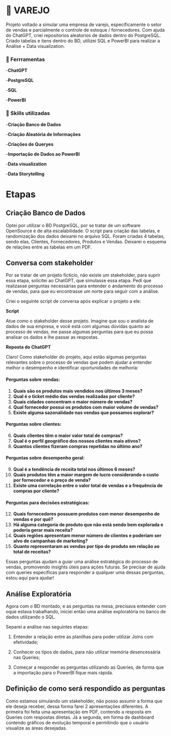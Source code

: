 # :open_book: VAREJO

Projeto voltado a simular uma empresa de varejo, especificamente o setor de vendas e parcialmente o controle de estoque / fornecedores. Com ajuda do ChatGPT, criei repositorios aleatorios de dados dentro do PostgreSQL. Criado tabelas e itens dentro do BD, utilizei SQL e PowerBI para realizar a Análise + Data visualization.

### :wrench: Ferrramentas
-**ChatGPT**

-**PostgreSQL**

-**SQL**

-**PowerBI**

### :memo: Skills utilizadas

-**Criação Banco de Dados**

-**Criação Aleatória de Informações**

-**Criações de Queryes**

-**Importação de Dados ao PowerBI**

-**Data visualization**

-**Data Storytelling**

# Etapas

## Criação Banco de Dados

Optei por utilizar o BD PostgreSQL, por se tratar de um software OpenSource e de alta escalabilidade. O script para criação das tabelas, e randomização dos dados deixarei no arquivo SQL. Foram criadas 4 tabelas, sendo elas, Clientes, Fornecedores, Produtos e Vendas. Deixarei o esquema de relações entre as tabelas em um PDF.

## Conversa com stakeholder

Por se tratar de um projeto ficticio, não existe um stakeholder, para suprir essa etapa, solicitei ao ChatGPT, que simulasse essa etapa. Pedi que realizasse perguntas necessárias para entender o andamento do processo de vendas, para que eu encontrasse um norte para seguir com a análise. 

Criei o seguinte script de conversa após explicar o projeto a ele:

**Script**

Atue como o stakeholder desse projeto. Imagine que sou o analista de dados de sua empresa, e você está com algumas dúvidas quanto ao processo de vendas, me passe algumas perguntas para que eu possa analisar os dados e lhe passar as respostas.

**Reposta do ChatGPT**

Claro! Como stakeholder do projeto, aqui estão algumas perguntas relevantes sobre o processo de vendas que podem ajudar a entender melhor o desempenho e identificar oportunidades de melhoria:

#### Perguntas sobre vendas:
1. **Quais são os produtos mais vendidos nos últimos 3 meses?**
2. **Qual é o ticket médio das vendas realizadas por cliente?**
3. **Quais cidades concentram o maior número de vendas?**
4. **Qual fornecedor possui os produtos com maior volume de vendas?**
5. **Existe alguma sazonalidade nas vendas que possamos explorar?**

#### Perguntas sobre clientes:
6. **Quais clientes têm o maior valor total de compras?**
7. **Qual é o perfil geográfico dos nossos clientes mais ativos?**
8. **Quantos clientes fizeram compras repetidas no último ano?**

#### Perguntas sobre desempenho geral:
9. **Qual é a tendência de receita total nos últimos 6 meses?**
10. **Quais produtos têm a maior margem de lucro considerando o custo por fornecedor e o preço de venda?**
11. **Existe uma correlação entre o valor total de vendas e a frequência de compras por cliente?**

#### Perguntas para decisões estratégicas:
12. **Quais fornecedores possuem produtos com menor desempenho de vendas e por quê?**
13. **Há alguma categoria de produto que não está sendo bem explorada e poderia gerar mais receita?**
14. **Quais regiões apresentam menor número de clientes e poderiam ser alvo de campanhas de marketing?**
15. **Quanto representaram as vendas por tipo de produto em relação ao total de receitas?**

Essas perguntas ajudam a guiar uma análise estratégica do processo de vendas, promovendo insights úteis para ações futuras. Se precisar de ajuda com queries específicas para responder a qualquer uma dessas perguntas, estou aqui para ajudar!

## Análise Exploratória

Agora com o BD montado, e as perguntas na mesa, precisava entender com oque estava trabalhando, iniciei então uma análise exploratória no banco de dados utilizando o SQL.

Separei a análise nas seguintes etapas:

1. Entender a relação entre as planilhas para poder utilizar Joins com efetividade;

2. Conhecer os tipos de dados, para não utilizar memória desencessária nas Queries;

3. Começar a responder as perguntas utilizando as Queries, de forma que a importação para o PowerBI fique mais rápida.

## Definição de como será respondido as perguntas

Como estamos simulando um stakeholder, não posso assumir a forma que ele deseja receber, dessa forma farei 2 apresentações diferentes. A primeira foi feita uma apresentação em PDF, contendo a resposta em Queries com respostas diretas. Já a segunda, em forma de dashboard contendo gráficos de evolução temporal e permitindo que o usuário visualize as áreas desejadas.
